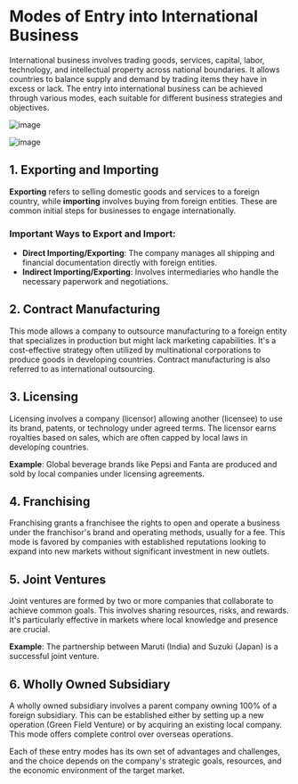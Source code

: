 # Modes of Entry into International Business

International business involves trading goods, services, capital, labor, technology, and intellectual property across national boundaries. It allows countries to balance supply and demand by trading items they have in excess or lack. The entry into international business can be achieved through various modes, each suitable for different business strategies and objectives.

![image](https://github.com/Collegehive/Notes/assets/159722383/31389b5b-2753-454c-9cd6-4e1bf9130e10)



![image](https://github.com/Collegehive/Notes/assets/159722383/6ff42dee-13ef-4f68-9588-b2bbcaa5dbac)



## 1. Exporting and Importing

**Exporting** refers to selling domestic goods and services to a foreign country, while **importing** involves buying from foreign entities. These are common initial steps for businesses to engage internationally.

### Important Ways to Export and Import:
- **Direct Importing/Exporting**: The company manages all shipping and financial documentation directly with foreign entities.
- **Indirect Importing/Exporting**: Involves intermediaries who handle the necessary paperwork and negotiations.

## 2. Contract Manufacturing

This mode allows a company to outsource manufacturing to a foreign entity that specializes in production but might lack marketing capabilities. It's a cost-effective strategy often utilized by multinational corporations to produce goods in developing countries. Contract manufacturing is also referred to as international outsourcing.

## 3. Licensing

Licensing involves a company (licensor) allowing another (licensee) to use its brand, patents, or technology under agreed terms. The licensor earns royalties based on sales, which are often capped by local laws in developing countries.

**Example**: Global beverage brands like Pepsi and Fanta are produced and sold by local companies under licensing agreements.

## 4. Franchising

Franchising grants a franchisee the rights to open and operate a business under the franchisor's brand and operating methods, usually for a fee. This mode is favored by companies with established reputations looking to expand into new markets without significant investment in new outlets.

## 5. Joint Ventures

Joint ventures are formed by two or more companies that collaborate to achieve common goals. This involves sharing resources, risks, and rewards. It's particularly effective in markets where local knowledge and presence are crucial.

**Example**: The partnership between Maruti (India) and Suzuki (Japan) is a successful joint venture.

## 6. Wholly Owned Subsidiary

A wholly owned subsidiary involves a parent company owning 100% of a foreign subsidiary. This can be established either by setting up a new operation (Green Field Venture) or by acquiring an existing local company. This mode offers complete control over overseas operations.

Each of these entry modes has its own set of advantages and challenges, and the choice depends on the company's strategic goals, resources, and the economic environment of the target market.

